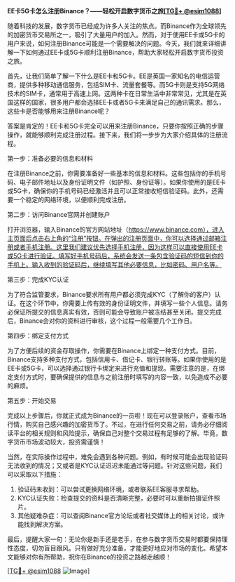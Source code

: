 **EE卡5G卡怎么注册Binance？——轻松开启数字货币之旅[[TG💪+ @esim1088](https://t.me/s/esim1088)]**

随着科技的发展，数字货币已经成为许多人关注的焦点。而Binance作为全球领先的加密货币交易所之一，吸引了大量用户的加入。然而，对于使用EE卡或5G卡的用户来说，如何注册Binance可能是一个需要解决的问题。今天，我们就来详细讲解一下如何通过EE卡或5G卡顺利注册Binance，帮助大家轻松开启数字货币投资之旅。

首先，让我们简单了解一下什么是EE卡和5G卡。EE是英国一家知名的电信运营商，提供多种移动通信服务，包括SIM卡、流量套餐等。而5G卡则是支持5G网络技术的SIM卡，通常用于高速上网。这两种卡在日常生活中非常常见，尤其是在英国这样的国家，很多用户都会选择EE卡或者5G卡来满足自己的通讯需求。那么，这些卡是否能够用来注册Binance呢？

答案是肯定的！EE卡和5G卡完全可以用来注册Binance，只要你按照正确的步骤操作，就能够顺利完成注册过程。接下来，我们将一步步为大家介绍具体的注册流程。

第一步：准备必要的信息和材料

在注册Binance之前，你需要准备好一些基本的信息和材料。这些包括你的手机号码、电子邮件地址以及身份证明文件（如护照、身份证等）。如果你使用的是EE卡或5G卡，确保你的手机号码已经激活并且可以正常接收短信验证码。此外，还需要一个稳定的网络环境，以便顺利完成注册。

第二步：访问Binance官网并创建账户

打开浏览器，输入Binance的官方网站地址（https://www.binance.com），进入主页面后点击右上角的“注册”按钮。在弹出的注册页面中，你可以选择通过邮箱注册或者手机注册。这里我们建议优先选择手机注册，因为这样可以直接使用EE卡或5G卡进行验证。填写好手机号码后，系统会发送一条包含验证码的短信到你的手机上。输入收到的验证码后，继续填写其他必要信息，比如密码、用户名等。

第三步：完成KYC认证

为了符合监管要求，Binance要求所有用户都必须完成KYC（了解你的客户）认证。在这个环节中，你需要上传有效的身份证明文件，并填写一些个人信息。请务必保证所提交的信息真实有效，否则可能会导致账户被冻结甚至关闭。提交完成后，Binance会对你的资料进行审核，这个过程一般需要几个工作日。

第四步：绑定支付方式

为了方便后续的资金存取操作，你需要在Binance上绑定一种支付方式。目前，Binance支持多种支付方式，包括信用卡、借记卡、银行转账等。如果你使用的是EE卡或5G卡，可以选择通过银行卡绑定来进行充值和提现。需要注意的是，在绑定支付方式时，要确保提供的信息与之前注册时填写的内容一致，以免造成不必要的麻烦。

第五步：开始交易

完成以上步骤后，你就正式成为Binance的一员啦！现在可以登录账户，查看市场行情，购买自己感兴趣的加密货币了。不过，在进行任何交易之前，请务必仔细阅读平台的相关规则和风险提示，确保自己对整个交易过程有足够的了解。毕竟，数字货币市场波动较大，投资需谨慎！

当然，在实际操作过程中，难免会遇到各种问题。例如，有时候可能会出现验证码无法收到的情况；又或者是KYC认证迟迟未能通过等问题。针对这些问题，我们可以采取以下措施：

1. 验证码未收到：可以尝试更换网络环境，或者联系EE客服寻求帮助。
2. KYC认证失败：检查提交的资料是否清晰完整，必要时可以重新拍摄证件照片。
3. 其他疑难杂症：可以查阅Binance官方论坛或者社交媒体上的相关讨论，或许能找到解决方案。

最后，提醒大家一句：无论你是新手还是老手，在参与数字货币交易时都要保持理性态度，切勿盲目跟风。只有做好充分准备，才能更好地应对市场的变化。希望本文能够对你有所帮助，祝你在Binance的投资之路越走越顺！

[[TG💪+ @esim1088](https://t.me/s/esim1088) ![Image](https://i.postimg.cc/4NQfJmqS/Snipaste-2025-05-13-00-14-12.png)]